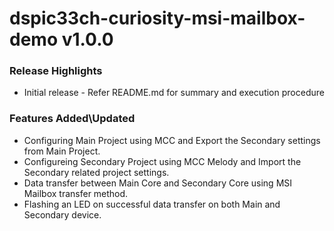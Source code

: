 # dspic33ch-curiosity-msi-mailbox-demo v1.0.0

### Release Highlights
- Initial release - Refer README.md for summary and execution procedure

### Features Added\Updated
- Configuring Main Project using MCC and Export the Secondary settings from Main Project.
- Configureing Secondary Project using MCC Melody and Import the Secondary related project settings.
- Data transfer between Main Core and Secondary Core using MSI Mailbox transfer method.
- Flashing an LED on successful data transfer on both Main and Secondary device.


